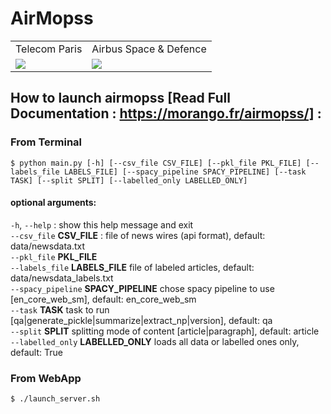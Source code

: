 # AirMopss

<table>
  <tr>
    <td align="middle">   Telecom Paris</td>
    <td align="middle"> Airbus Space & Defence </td>
  </tr>
  <tr>
    <td valign="top"><img src="https://upload.wikimedia.org/wikipedia/fr/thumb/d/d9/Logo_T%C3%A9l%C3%A9com_ParisTech.svg/219px-Logo_T%C3%A9l%C3%A9com_ParisTech.svg.png"></td>
    <td valign="middle"><img src="https://upload.wikimedia.org/wikipedia/commons/thumb/9/9e/Airbus_Defense_and_Space.svg/320px-Airbus_Defense_and_Space.svg.png"></td>
  </tr>
 </table>

## How to launch airmopss [Read Full Documentation : https://morango.fr/airmopss/] : 
### From Terminal
`$ python main.py [-h] [--csv_file CSV_FILE] [--pkl_file PKL_FILE] [--labels_file LABELS_FILE] [--spacy_pipeline SPACY_PIPELINE] [--task TASK] [--split SPLIT] [--labelled_only LABELLED_ONLY]`

#### optional arguments:  
`-h`, `--help`              :  show this help message and exit  
`--csv_file` **CSV_FILE**   : file of news wires (api format), default: data/newsdata.txt  
`--pkl_file` **PKL_FILE**   
`--labels_file` **LABELS_FILE**  file of labeled articles, default: data/newsdata_labels.txt  
`--spacy_pipeline` **SPACY_PIPELINE**  chose spacy pipeline to use [en_core_web_sm], default: en_core_web_sm  
`--task` **TASK**           task to run [qa|generate_pickle|summarize|extract_np|version], default: qa  
`--split` **SPLIT**         splitting mode of content [article|paragraph], default: article  
`--labelled_only` **LABELLED_ONLY**   loads all data or labelled ones only, default: True  

### From WebApp
`$ ./launch_server.sh`
